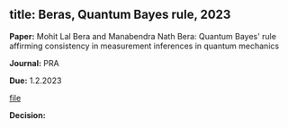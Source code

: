 title: Beras, Quantum Bayes rule, 2023
---

**Paper:**  Mohit Lal Bera and Manabendra Nath Bera:  Quantum Bayes' rule affirming consistency in measurement inferences in
    quantum mechanics 
 
**Journal:** PRA

**Due:** 1.2.2023

[file](REF_bera2023/file.pdf)


**Decision:** 


